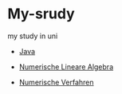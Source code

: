 # My-srudy
my study in uni

- [Java](Java)

- [Numerische Lineare Algebra](NLA)

- [Numerische Verfahren](NV)
